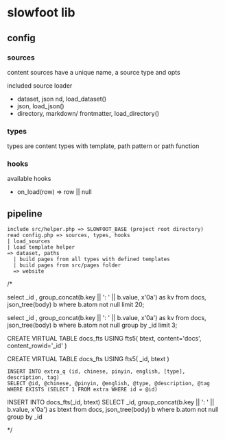 # slowfoot lib

## config

### sources

content sources have a unique name, a source type and opts

included source loader
* dataset, json nd, load_dataset()
* json, load_json()
* directory, markdown/ frontmatter, load_directory()

### types

types are content types with template, path pattern or path function

### hooks

available hooks
* on_load(row) => row || null

## pipeline

    include src/helper.php => SLOWFOOT_BASE (project root directory)
    read config.php => sources, types, hooks
    | load_sources
    | load template helper
    => dataset, paths
      | build pages from all types with defined templates
      | build pages from src/pages folder
      => website


/*

select _id , group_concat(b.key || ': ' ||  b.value, x'0a') as kv from docs, json_tree(body) b where b.atom not null limit 20;

select _id , group_concat(b.key || ': ' ||  b.value, x'0a') as kv from docs, json_tree(body) b where b.atom not null group by _id limit 3;


CREATE VIRTUAL TABLE docs_fts USING fts5(
    btext, 
    content='docs', 
    content_rowid='_id' 
)

CREATE VIRTUAL TABLE docs_fts USING fts5(
    _id,
    btext
)

    INSERT INTO extra_q (id, chinese, pinyin, english, [type], description, tag)
    SELECT @id, @chinese, @pinyin, @english, @type, @description, @tag
    WHERE EXISTS (SELECT 1 FROM extra WHERE id = @id)

INSERT INTO docs_fts(_id, btext) 
SELECT _id, group_concat(b.key || ': ' ||  b.value, x'0a') as btext from docs, json_tree(body) b where b.atom not null group by _id

*/